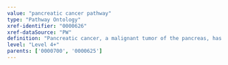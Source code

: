 ```yaml
---
value: "pancreatic cancer pathway"
type: "Pathway Ontology"
xref-identifier: "0000626"
xref-dataSource: "PW"
definition: "Pancreatic cancer, a malignant tumor of the pancreas, has both genetic and predisposing factors. Deregulated pathways, such as TGF-B, PI3K-Akt or RAF/MEK/ERK, have been implicated in the development of pancreatic cancer."
level: "Level 4+"
parents: ['0000700', '0000625']
---
```

